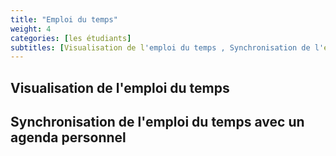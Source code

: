 ```yaml
---
title: "Emploi du temps"
weight: 4
categories: [les étudiants]
subtitles: [Visualisation de l'emploi du temps , Synchronisation de l'emploi du temps avec un agenda personnel]
---
```


## Visualisation de l'emploi du temps

## Synchronisation de l'emploi du temps avec un agenda personnel
